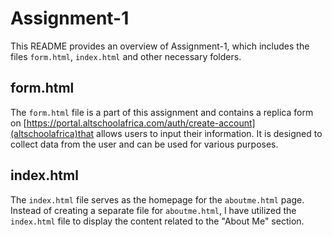 # Assignment-1

This README provides an overview of Assignment-1, which includes the files `form.html`, `index.html` and other necessary folders.

## form.html

The `form.html` file is a part of this assignment and contains a replica form on [https://portal.altschoolafrica.com/auth/create-account](altschoolafrica)that allows users to input their information. It is designed to collect data from the user and can be used for various purposes.

## index.html

The `index.html` file serves as the homepage for the `aboutme.html` page. Instead of creating a separate file for `aboutme.html`, I have utilized the `index.html` file to display the content related to the "About Me" section.
